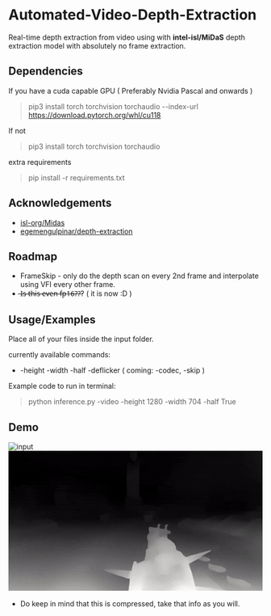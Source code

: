 


# Automated-Video-Depth-Extraction 
Real-time depth extraction from video using with **intel-isl/MiDaS** depth extraction model with absolutely no frame extraction.

## Dependencies
If you have a cuda capable GPU ( Preferably Nvidia Pascal and onwards )
 > pip3 install torch torchvision torchaudio --index-url https://download.pytorch.org/whl/cu118

If not
 > pip3 install torch torchvision torchaudio

extra requirements
 > pip install -r requirements.txt

## Acknowledgements

 - [isl-org/Midas](https://github.com/isl-org/MiDaS)
 - [egemengulpinar/depth-extraction](https://github.com/egemengulpinar/depth-extraction)

## Roadmap
 - FrameSkip - only do the depth scan on every 2nd frame and interpolate using VFI every other frame.
 - ̶I̶s̶ ̶t̶h̶i̶s̶ ̶e̶v̶e̶n̶ ̶f̶p̶1̶6̶?̶?̶? ( it is now :D )

## Usage/Examples
Place all of your files inside the input folder.

currently available commands:
 - -height -width -half -deflicker ( coming: -codec, -skip )

Example code to run in terminal:
 > python inference.py -video -height 1280 -width 704 -half True

## Demo

![input](https://github.com/NevermindNilas/Automated-Video-Depth-Extraction/blob/main/input/input.gif)![output](https://github.com/NevermindNilas/Automated-Video-Depth-Extraction/blob/main/output/output.gif)

 - Do keep in mind that this is compressed, take that info as you will.